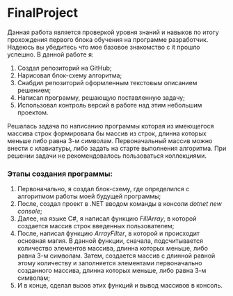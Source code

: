 # FinalProject
Данная работа является проверкой уровня знаний и навыков по итогу прохождения первого блока обучения на программе разработчик. Надеюсь вы убедитесь что мое базовое знакомство с it прошло успешно.
В данной работе я:
1. Создал репозиторий на GitHub;
2. Нарисовал блок-схему алгоритма;
3. Снабдил репозиторий оформленным текстовым описанием решением;
4. Написал программу, решающую поставленную задачу;
5. Использовал контроль версий в работе над этим небольшим проектом.

Решалась задача по написанию программы которая из имеющегося массива строк формировала бы массив из строк, длинна которых меньше либо равна 3-м символам. Первоначальный массив можно внести с клавиатуры, либо задать на старте выполнения алгоритма. При решении задачи не рекомендовалось пользоваться коллекциями.

### Этапы создания программы:
1. Первоначально, я создал блок-схему, где определился с алгоритмом работы моей будущей программы;
2. После, создал проект в .NET вводом команды в консоли *dotnet new console*;
3. Далее, на языке С#, я написал функцию *FillArray*, в которой создается массив строк введенных пользователем;
4. После, написал функцию *ArrayFilter*, в которой и происходит основная магия. В данной функции, сначала, подсчитывается количество элементов массива, длинна которых меньше, либо равна 3-м символам. Затем, создается массив с длинной равной этому количеству и заполняется элементами первоначально созданного массива, длинна которых меньше, либо равна 3-м символам;
5. И в конце, сделал вызов этих функций и вывод массивов в консоль.
